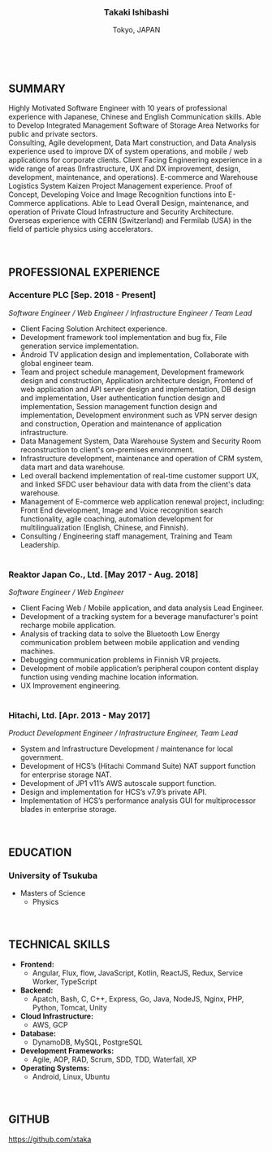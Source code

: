 <h3 align="center">Takaki Ishibashi</h3>
<p align="center">Tokyo, JAPAN</p>
<br><br><br>

## SUMMARY
Highly Motivated Software Engineer with 10 years of professional experience with Japanese, Chinese and English Communication skills. Able to Develop Integrated Management Software of Storage Area Networks for public and private sectors.
<br>
Consulting, Agile development, Data Mart construction, and Data Analysis experience used to improve DX of system operations, and mobile / web applications for corporate clients. Client Facing Engineering experience in a wide range of areas (Infrastructure, UX and DX improvement, design, development, maintenance, and operations). E-commerce and Warehouse Logistics System Kaizen Project Management experience. Proof of Concept, Developing Voice and Image Recognition functions into E-Commerce applications. Able to Lead Overall Design, maintenance, and operation of Private Cloud Infrastructure and Security Architecture.
<br>
Overseas experience with CERN (Switzerland) and Fermilab (USA) in the field of particle physics using accelerators.
<br><br><br>

## PROFESSIONAL EXPERIENCE
### Accenture PLC [Sep. 2018 - Present]
_Software Engineer / Web Engineer / Infrastructure Engineer / Team Lead_
- Client Facing Solution Architect experience.
- Development framework tool implementation and bug fix, File generation service implementation.
- Android TV application design and implementation, Collaborate with global engineer team.
- Team and project schedule management, Development framework design and construction, Application architecture design, Frontend of web application and API server design and implementation, DB design and implementation, User authentication function design and implementation, Session management function design and implementation, Development environment such as VPN server design and construction, Operation and maintenance of application infrastructure.
- Data Management System, Data Warehouse System and Security Room reconstruction to client's on-premises environment.
- Infrastructure development, maintenance and operation of CRM system, data mart and data warehouse.
- Led overall backend implementation of real-time customer support UX, and linked SFDC user behaviour data with data from the client's data warehouse.
- Management of E-commerce web application renewal project, including: Front End development, Image and Voice recognition search functionality, agile coaching, automation development for multilingualization (English, Chinese, and Finnish).
- Consulting / Engineering staff management, Training and Team Leadership.
<br><br>

### Reaktor Japan Co., Ltd. [May 2017 - Aug. 2018]
_Software Engineer / Web Engineer_
- Client Facing Web / Mobile application, and data analysis Lead Engineer.
- Development of a tracking system for a beverage manufacturer's point recharge mobile application.
- Analysis of tracking data to solve the Bluetooth Low Energy communication problem between mobile application and vending machines.
- Debugging communication problems in Finnish VR projects.
- Development of mobile application’s peripheral coupon content display function using vending machine location information.
- UX Improvement engineering.
<br><br>

### Hitachi, Ltd. [Apr. 2013 - May 2017]
_Product Development Engineer / Infrastructure Engineer, Team Lead_
- System and Infrastructure Development / maintenance for local government.
- Development of HCS’s (Hitachi Command Suite) NAT support function for enterprise storage NAT.
- Development of JP1 v11’s AWS autoscale support function.
- Design and implementation for HCS’s v7.9’s private API.
- Implementation of HCS’s performance analysis GUI for multiprocessor blades in enterprise storage.
<br><br><br>

## EDUCATION
### University of Tsukuba
- Masters of Science
  - Physics
<br><br><br>

## TECHNICAL SKILLS
- **Frontend:**
  - Angular, Flux, flow, JavaScript, Kotlin, ReactJS, Redux,  Service Worker, TypeScript
- **Backend:**
  - Apatch, Bash, C, C++, Express, Go, Java, NodeJS, Nginx, PHP, Python, Tomcat, Unity
- **Cloud Infrastructure:**
  - AWS, GCP
- **Database:**
  - DynamoDB, MySQL, PostgreSQL
- **Development Frameworks:**
  - Agile, AOP, RAD, Scrum, SDD, TDD, Waterfall, XP
- **Operating Systems:**
  - Android, Linux, Ubuntu
<br><br><br>

## GITHUB
https://github.com/xtaka
